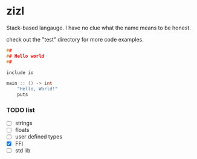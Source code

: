 # zizl
Stack-based langauge. I have no clue what the name means to be honest.

check out the "test" directory for more code examples.


```c
##
## Hello world
##

include io

main :: () -> int
    "Hello, World!"
    puts

```

### TODO list
- [ ] strings
- [ ] floats
- [ ] user defined types
- [x] FFI
- [ ] std lib
